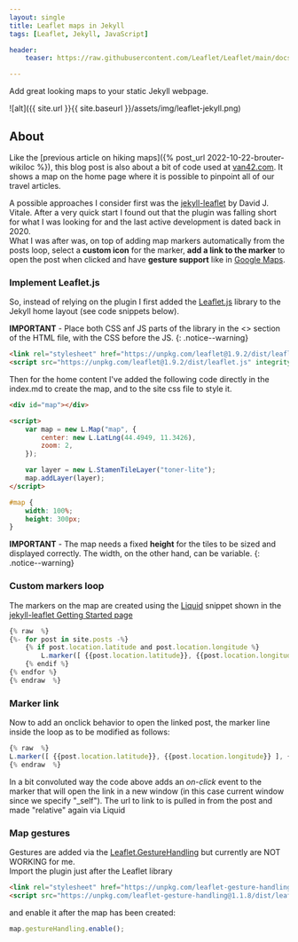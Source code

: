 ```yaml
---
layout: single
title: Leaflet maps in Jekyll
tags: [Leaflet, Jekyll, JavaScript]

header:
    teaser: https://raw.githubusercontent.com/Leaflet/Leaflet/main/docs/docs/images/logo.png

---
```


Add great looking maps to your static Jekyll webpage.

![alt]({{ site.url }}{{ site.baseurl }}/assets/img/leaflet-jekyll.png)

## About

Like the [previous article on hiking maps]({% post_url 2022-10-22-brouter-wikiloc %}), this blog post is also about a bit of code used at [van42.com](https://www.van42.com/).
It shows a map on the home page where it is possible to pinpoint all of our travel articles.  

A possible approaches I consider first was the [jekyll-leaflet](https://github.com/DavidJVitale/jekyll-leaflet) by David J. Vitale. After a very quick start I found out that the plugin was falling short for what I was looking for and the last active development is dated back in 2020.  
What I was after was, on top of adding map markers automatically from the posts loop, select a **custom icon** for the marker, **add a link to the marker** to open the post when clicked and have **gesture support** like in [Google Maps](https://developers.google.com/maps/documentation/javascript/examples/interaction-cooperative).

### Implement Leaflet.js

So, instead of relying on the plugin I first added the [Leaflet.js](https://leafletjs.com/) library to the Jekyll home layout (see code snippets below).

**IMPORTANT** - Place both CSS anf JS parts of the library in the <<head>> section of the HTML file, with the CSS before the JS.
{: .notice--warning}

```html
<link rel="stylesheet" href="https://unpkg.com/leaflet@1.9.2/dist/leaflet.css" integrity="sha256-sA+zWATbFveLLNqWO2gtiw3HL/lh1giY/Inf1BJ0z14=" crossorigin="" />
<script src="https://unpkg.com/leaflet@1.9.2/dist/leaflet.js" integrity="sha256-o9N1jGDZrf5tS+Ft4gbIK7mYMipq9lqpVJ91xHSyKhg=" crossorigin=""></script>
```

Then for the home content I've added the following code directly in the index.md to create the map, and to the site css file to style it.

```html
<div id="map"></div>

<script>
    var map = new L.Map("map", {
        center: new L.LatLng(44.4949, 11.3426),
        zoom: 2,
    });

    var layer = new L.StamenTileLayer("toner-lite");
    map.addLayer(layer);
</script>
```

```css
#map {
    width: 100%;
    height: 300px;
}
```

**IMPORTANT** - The map needs a fixed **height** for the tiles to be sized and displayed correctly. The width, on the other hand, can be variable. 
{: .notice--warning}

### Custom markers loop

The markers on the map are created using the [Liquid](https://shopify.github.io/liquid/) snippet shown in the [jekyll-leaflet Getting Started page](https://davidjvitale.com/tech/jekyll-leaflet/getting-started/)

```js
{% raw  %}
{%- for post in site.posts -%}
    {% if post.location.latitude and post.location.longitude %}
        L.marker([ {{post.location.latitude}}, {{post.location.longitude}} ], { title: '{{post.title}}'}).addTo(map);
    {% endif %}
{% endfor %}
{% endraw  %}
```

### Marker link

Now to add an onclick behavior to open the linked post, the marker line inside the loop as to be modified as follows:

```js
{% raw  %}
L.marker([ {{post.location.latitude}}, {{post.location.longitude}} ], { title: '{{post.title}}'}).addTo(map).on('click', function(e) { window.open('{{post.url | relative_url}}','_self'); })
{% endraw  %}
```

In a bit convoluted way the code above adds an *on-click* event to the marker that will open the link in a new window (in this case current window since we specify "_self"). The url to link to is pulled in from the post and made "relative" again via Liquid

### Map gestures

Gestures are added via the [Leaflet.GestureHandling](https://github.com/elmarquis/Leaflet.GestureHandling) but currently are NOT WORKING for me.  
Import the plugin just after the Leaflet library

```html
<link rel="stylesheet" href="https://unpkg.com/leaflet-gesture-handling@1.1.8/dist/leaflet-gesture-handling.min.css">
<script src="https://unpkg.com/leaflet-gesture-handling@1.1.8/dist/leaflet-gesture-handling.js"></script>
```

and enable it after the map has been created:

```js
map.gestureHandling.enable();
```
